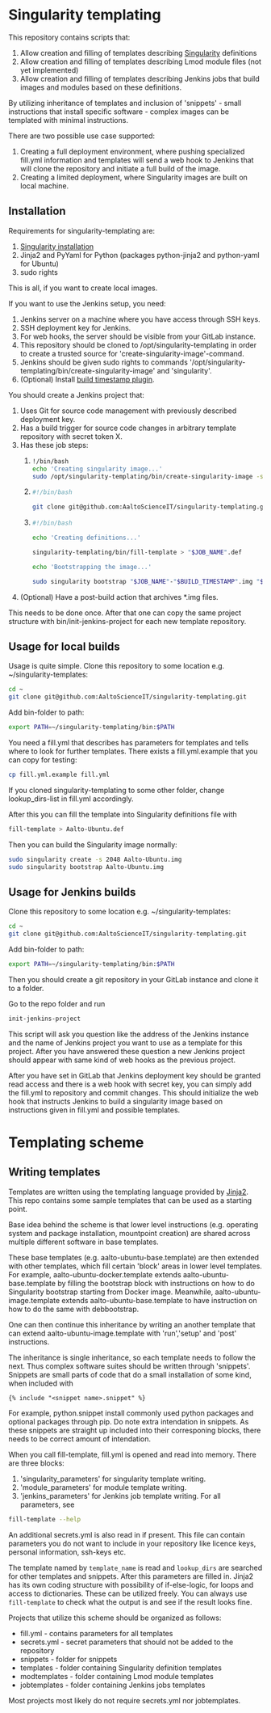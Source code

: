 # Singularity templating

This repository contains scripts that:

1. Allow creation and filling of templates describing 
   [Singularity](http://singularity.lbl.gov) definitions
2. Allow creation and filling of templates describing Lmod module files
   (not yet implemented)
3. Allow creation and filling of templates describing Jenkins jobs that build 
   images and modules based on these definitions.

By utilizing inheritance of templates and inclusion of 'snippets' - small 
instructions that install specific software - complex images can be templated
with minimal instructions.

There are two possible use case supported:

1. Creating a full deployment environment, where pushing specialized
   fill.yml information and templates will send a web hook to Jenkins
   that will clone the repository and initiate a full build of the
   image.
2. Creating a limited deployment, where Singularity images are built
   on local machine.

## Installation

Requirements for singularity-templating are:

1. [Singularity installation](http://singularity.lbl.gov/install-linux)
2. Jinja2 and PyYaml for Python (packages python-jinja2 and python-yaml for 
   Ubuntu)
3. sudo rights

This is all, if you want to create local images.

If you want to use the Jenkins setup, you need:
1. Jenkins server on a machine where you have access through SSH keys.
2. SSH deployment key for Jenkins.
3. For web hooks, the server should be visible from your GitLab instance.
4. This repository should be cloned to /opt/singularity-templating in order to
   create a trusted source for 'create-singularity-image'-command.
5. Jenkins should be given sudo rights to commands 
   '/opt/singularity-templating/bin/create-singularity-image' and 'singularity'.
6. (Optional) Install
   [build timestamp plugin](https://wiki.jenkins.io/display/JENKINS/Build+Timestamp+Plugin).

You should create a Jenkins project that:
1. Uses Git for source code management with previously described deployment key.
2. Has a build trigger for source code changes in arbitrary template repository
   with secret token X.
3. Has these job steps:
   1. ```sh
      !/bin/bash
      echo 'Creating singularity image...'
      sudo /opt/singularity-templating/bin/create-singularity-image -s 6144 "$JOB_NAME"-"$BUILD_TIMESTAMP".img
      ```
   2. ```sh
      #!/bin/bash

      git clone git@github.com:AaltoScienceIT/singularity-templating.git
      ```
   3. ```sh
      #!/bin/bash

      echo 'Creating definitions...'

      singularity-templating/bin/fill-template > "$JOB_NAME".def

      echo 'Bootstrapping the image...'

      sudo singularity bootstrap "$JOB_NAME"-"$BUILD_TIMESTAMP".img "$JOB_NAME".def
      ```
4. (Optional) Have a post-build action that archives *.img files.

This needs to be done once. After that one can copy the same project structure 
with bin/init-jenkins-project for each new template repository.

## Usage for local builds

Usage is quite simple. Clone this repository to some location
e.g. ~/singularity-templates:
```sh
cd ~
git clone git@github.com:AaltoScienceIT/singularity-templating.git
```

Add bin-folder to path:
```sh
export PATH=~/singularity-templating/bin:$PATH
```

You need a fill.yml that describes has parameters for templates and tells where
to look for further templates. There exists a fill.yml.example that you can copy
for testing:
```sh
cp fill.yml.example fill.yml
```
If you cloned singularity-templating to some other folder, change 
lookup\_dirs-list in fill.yml accordingly.

After this you can fill the template into Singularity definitions file with
```sh
fill-template > Aalto-Ubuntu.def
```

Then you can build the Singularity image normally:
```sh
sudo singularity create -s 2048 Aalto-Ubuntu.img
sudo singularity bootstrap Aalto-Ubuntu.img
```

## Usage for Jenkins builds

Clone this repository to some location
e.g. ~/singularity-templates:
```sh
cd ~
git clone git@github.com:AaltoScienceIT/singularity-templating.git
```

Add bin-folder to path:
```sh
export PATH=~/singularity-templating/bin:$PATH
```

Then you should create a git repository in your GitLab instance and 
clone it to a folder.

Go to the repo folder and run 
```sh
init-jenkins-project
```

This script will ask you question like the address of the Jenkins instance
and the name of Jenkins project you want to use as a template for this
project. After you have answered these question a new Jenkins project
should appear with same kind of web hooks as the previous project.

After you have set in GitLab that Jenkins deployment key should be granted
read access and there is a web hook with secret key, you can simply add the
fill.yml to repository and commit changes. This should initialize the
web hook that instructs Jenkins to build a singularity image based on
instructions given in fill.yml and possible templates.

# Templating scheme

## Writing templates

Templates are written using the templating language provided by 
[Jinja2](http://jinja.pocoo.org/). This repo contains some sample
templates that can be used as a starting point.

Base idea behind the scheme is that lower level instructions (e.g.
operating system and package installation, mountpoint creation) are shared 
across multiple different software in base templates.

These base templates (e.g. aalto-ubuntu-base.template) are then extended
with other templates, which fill certain 'block' areas in lower level
templates. For example, aalto-ubuntu-docker.template extends 
aalto-ubuntu-base.template by filling the bootstrap block with instructions
on how to do Singularity bootstrap starting from Docker image. Meanwhile,
aalto-ubuntu-image.template extends aalto-ubuntu-base.template to have
instruction on how to do the same with debbootstrap.

One can then continue this inheritance by writing an another template that can
extend aalto-ubuntu-image.template with 'run','setup' and 'post' instructions.

The inheritance is single inheritance, so each template needs to follow
the next. Thus complex software suites should be written through 'snippets'.
Snippets are small parts of code that do a small installation of some kind, when included with
```
{% include "<snippet name>.snippet" %}
```
For example, python.snippet install commonly used python packages and optional
packages through pip. Do note extra intendation in snippets. As these snippets
are straight up included into their corresponing blocks, there needs to be 
correct amount of intendation.

When you call fill-template, fill.yml is opened and read into memory. There
are three blocks:
1. 'singularity_parameters' for singularity template writing.
2. 'module_parameters' for module template writing.
3. 'jenkins_parameters' for Jenkins job template writing.
For all parameters, see 
```sh
fill-template --help
```
An additional secrets.yml is also read in if present. This file can contain
parameters you do not want to include in your repository like licence keys,
personal information, ssh-keys etc.

The template named by `template_name` is read and `lookup_dirs` are searched
for other templates and snippets. After this parameters are filled in. Jinja2
has its own coding structure with possibility of if-else-logic, for loops and
access to dictionaries. These can be utilized freely. You can always use
`fill-template` to check what the output is and see if the result looks fine.

Projects that utilize this scheme should be organized as follows:
- fill.yml - contains parameters for all templates
- secrets.yml - secret parameters that should not be added to the repository
- snippets - folder for snippets
- templates - folder containing Singularity definition templates
- modtemplates - folder containing Lmod module templates
- jobtemplates - folder containing Jenkins jobs templates

Most projects most likely do not require secrets.yml nor jobtemplates.
